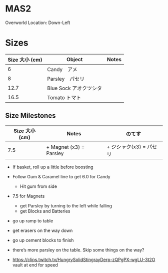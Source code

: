 # MAS2

Overworld Location: Down-Left
# Sizes
| Size 大小 (cm) | Object                 | Notes |
| -------------- | ---------------------- | ----- |
| 6              | Candy　アメ            |       |
| 8              | Parsley　パセリ        |       |
| 12.7           | Blue Sock アオクツシタ |       |
| 16.5           | Tomato トマト          |       |

Size Milestones
---
| Size 大小 (cm) | Notes                   | のてす                  |
| -------------- | ----------------------- | ----------------------- |
| 7.5            | + Magnet (x3) = Parsley | + ジシャク(x3) = パセリ |

- If basket, roll up a little before boosting
- Follow Gum & Caramel line to get 6.0 for Candy
	- Hit gum from side
- 7.5 for Magnets
	- get Parsley by turning to the left while falling
	- get Blocks and Batteries
- go up ramp to table
- get erasers on the way down
- go up cement blocks to finish

- there’s more parsley on the table. Skip some things on the way?
- https://clips.twitch.tv/HungrySolidStingrayDerp-zQPgPX-wgLU-3t2O vault at end for speed